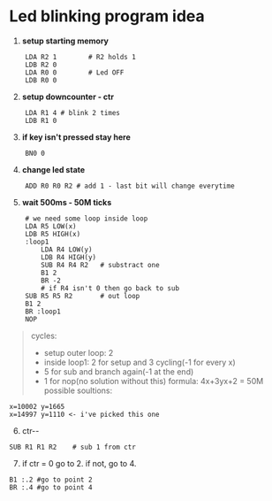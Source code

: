 # Led blinking program idea

1. **setup starting memory**
```
    LDA R2 1        # R2 holds 1
    LDB R2 0
    LDA R0 0        # Led OFF
    LDB R0 0
```
2. **setup downcounter - ctr**
```
    LDA R1 4 # blink 2 times
    LDB R1 0
```
3. **if key isn't pressed stay here**
```
    BN0 0
```
4. **change led state**
```
    ADD R0 R0 R2 # add 1 - last bit will change everytime
```
5. **wait 500ms - 50M ticks**
```
    # we need some loop inside loop
    LDA R5 LOW(x)
    LDB R5 HIGH(x)
    :loop1
        LDA R4 LOW(y)
        LDB R4 HIGH(y)
        SUB R4 R4 R2   # substract one
        B1 2
        BR -2
        # if R4 isn't 0 then go back to sub
    SUB R5 R5 R2       # out loop
    B1 2
    BR :loop1
    NOP
```
> cycles:
> - setup outer loop: 2
> - inside loop1: 2 for setup and 3 cycling(-1 for every x)
> - 5 for sub and branch again(-1 at the end)
> - 1 for nop(no solution without this)
> formula: 4x+3yx+2 = 50M
> possible soultions:
```
x=10002 y=1665
x=14997 y=1110 <- i've picked this one
```
6. ctr--
```
SUB R1 R1 R2    # sub 1 from ctr
```
7. if ctr = 0 go to 2. if not, go to 4.
```
B1 :.2 #go to point 2
BR :.4 #go to point 4
```
